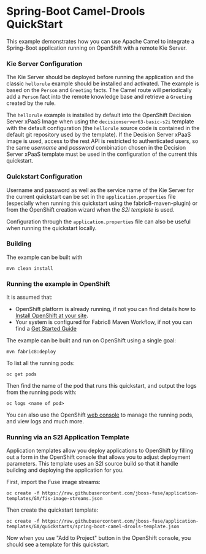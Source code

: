# Spring-Boot Camel-Drools QuickStart

This example demonstrates how you can use Apache Camel to integrate a Spring-Boot application running on OpenShift with a remote Kie Server.

### Kie Server Configuration
The Kie Server should be deployed before running the application and the classic `hellorule` example should be installed and activated. 
The example is based on the `Person` and `Greeting` facts. The Camel route will periodically add a `Person` fact into the remote 
knowledge base and retrieve a `Greeting` created by the rule.

The `hellorule` example is installed by default into the OpenShift Decision Server xPaaS Image when using the `decisionserver63-basic-s2i` template 
with the default configuration (the `hellorule` source code is contained in the default git repository used by the template).
If the Decision Server xPaaS image is used, access to the rest API is restricted to authenticated users, so the same _username_ and _password_
combination chosen in the Decision Server xPaaS template must be used in the configuration of the current this quickstart.

### Quickstart Configuration
Username and password as well as the service name of the Kie Server for the current quickstart can be set in the `application.properties` file 
(especially when running this quickstart using the fabric8-maven-plugin) or from the OpenShift creation wizard when the _S2I template_ is used.

Configuration through the `application.properties` file can also be useful when running the quickstart locally.

### Building

The example can be built with

    mvn clean install

### Running the example in OpenShift

It is assumed that:
- OpenShift platform is already running, if not you can find details how to [Install OpenShift at your site](https://docs.openshift.com/container-platform/3.3/install_config/index.html).
- Your system is configured for Fabric8 Maven Workflow, if not you can find a [Get Started Guide](https://access.redhat.com/documentation/en/red-hat-jboss-middleware-for-openshift/3/single/red-hat-jboss-fuse-integration-services-20-for-openshift/)

The example can be built and run on OpenShift using a single goal:

    mvn fabric8:deploy

To list all the running pods:

    oc get pods

Then find the name of the pod that runs this quickstart, and output the logs from the running pods with:

    oc logs <name of pod>

You can also use the OpenShift [web console](https://docs.openshift.com/container-platform/3.3/getting_started/developers_console.html#developers-console-video) to manage the running pods, and view logs and much more.

### Running via an S2I Application Template

Application templates allow you deploy applications to OpenShift by filling out a form in the OpenShift console that allows you to adjust deployment parameters.  This template uses an S2I source build so that it handle building and deploying the application for you.

First, import the Fuse image streams:

    oc create -f https://raw.githubusercontent.com/jboss-fuse/application-templates/GA/fis-image-streams.json

Then create the quickstart template:

    oc create -f https://raw.githubusercontent.com/jboss-fuse/application-templates/GA/quickstarts/spring-boot-camel-drools-template.json

Now when you use "Add to Project" button in the OpenShift console, you should see a template for this quickstart. 
